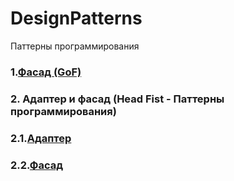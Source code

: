 # DesignPatterns
Паттерны программирования
### 1.[Фасад (GoF)](facade_example.py)
### 2. Адаптер и фасад (Head Fist - Паттерны программирования)
### 2.1.[Адаптер](facade_home-theater.py)
### 2.2.[Фасад](adapter_turkeys-and-ducks.py)
